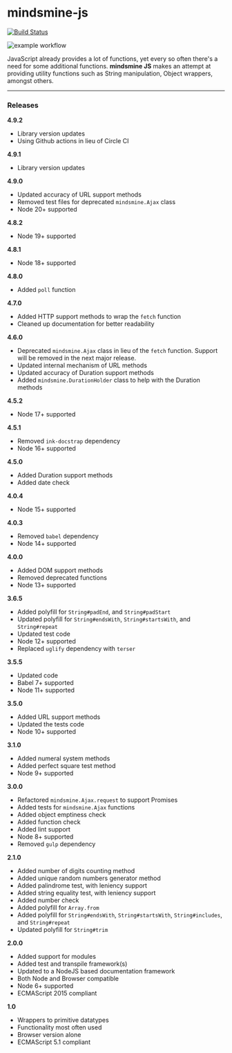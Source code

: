# mindsmine-js #

[![Build Status](https://circleci.com/gh/mindsmine/mindsmine-js.svg?style=shield)](https://circleci.com/gh/mindsmine/mindsmine-js)

![example workflow](https://github.com/github/docs/actions/workflows/node.js.yml/badge.svg)

JavaScript already provides a lot of functions, yet every so often there's a need for some additional functions.
**mindsmine JS** makes an attempt at providing utility functions such as String manipulation, Object wrappers, amongst
others.

---

### Releases ###

**4.9.2**
* Library version updates
* Using Github actions in lieu of Circle CI

**4.9.1**
* Library version updates

**4.9.0**
* Updated accuracy of URL support methods
* Removed test files for deprecated `mindsmine.Ajax` class
* Node 20+ supported

**4.8.2**
* Node 19+ supported

**4.8.1**
* Node 18+ supported

**4.8.0**
* Added `poll` function

**4.7.0**
* Added HTTP support methods to wrap the `fetch` function
* Cleaned up documentation for better readability

**4.6.0**
* Deprecated `mindsmine.Ajax` class in lieu of the `fetch` function. Support will be removed in the next major release.
* Updated internal mechanism of URL methods
* Updated accuracy of Duration support methods
* Added `mindsmine.DurationHolder` class to help with the Duration methods

**4.5.2**
* Node 17+ supported

**4.5.1**
* Removed `ink-docstrap` dependency
* Node 16+ supported

**4.5.0**
* Added Duration support methods
* Added date check

**4.0.4**
* Node 15+ supported

**4.0.3**
* Removed `babel` dependency
* Node 14+ supported

**4.0.0**
* Added DOM support methods
* Removed deprecated functions
* Node 13+ supported

**3.6.5**
* Added polyfill for `String#padEnd`, and `String#padStart`
* Updated polyfill for `String#endsWith`, `String#startsWith`, and `String#repeat`
* Updated test code
* Node 12+ supported
* Replaced `uglify` dependency with `terser`

**3.5.5**
* Updated code
* Babel 7+ supported
* Node 11+ supported

**3.5.0**
* Added URL support methods
* Updated the tests code
* Node 10+ supported

**3.1.0**
* Added numeral system methods
* Added perfect square test method
* Node 9+ supported

**3.0.0**
* Refactored `mindsmine.Ajax.request` to support Promises
* Added tests for `mindsmine.Ajax` functions
* Added object emptiness check
* Added function check
* Added lint support
* Node 8+ supported
* Removed `gulp` dependency

**2.1.0**
* Added number of digits counting method
* Added unique random numbers generator method
* Added palindrome test, with leniency support
* Added string equality test, with leniency support
* Added number check
* Added polyfill for `Array.from`
* Added polyfill for `String#endsWith`, `String#startsWith`, `String#includes`, and `String#repeat`
* Updated polyfill for `String#trim`

**2.0.0**
* Added support for modules
* Added test and transpile framework(s)
* Updated to a NodeJS based documentation framework
* Both Node and Browser compatible
* Node 6+ supported
* ECMAScript 2015 compliant

**1.0**
* Wrappers to primitive datatypes
* Functionality most often used
* Browser version alone
* ECMAScript 5.1 compliant
